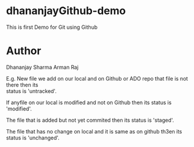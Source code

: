 # dhananjayGithub-demo
This is first Demo for Git using Github

# Author
Dhananjay Sharma
Arman Raj

E.g. New file we add on our local and on Github or ADO repo that file is not there then its  
status is 'untracked'.

If anyfile on our local is modified and not on Github then its status is 'modified'.

The file that is added but not yet commited then its status is 'staged'.

The file that has no change on local and it is same as on github th3en its status is 'unchanged'.